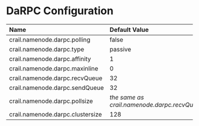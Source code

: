 # DaRPC Configuration

| Name | Default Value | Comment |
| :--- | :--- | :--- |
| crail.namenode.darpc.polling | false |  |
| crail.namenode.darpc.type | passive |  |
| crail.namenode.darpc.affinity | 1 |  |
| crail.namenode.darpc.maxinline | 0 |  |
| crail.namenode.darpc.recvQueue | 32 |  |
| crail.namenode.darpc.sendQueue | 32 |  |
| crail.namenode.darpc.pollsize | _the same as crail.namenode.darpc.recvQueue_ |  |
| crail.namenode.darpc.clustersize | 128 |  |



